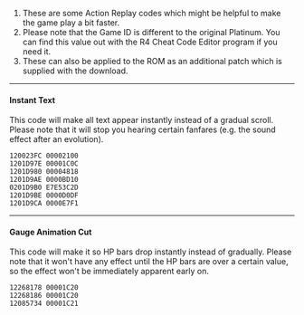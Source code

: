 1. These are some Action Replay codes which might be helpful to make the game play a bit faster.
2. Please note that the Game ID is different to the original Platinum. You can find this value out with the R4 Cheat Code Editor program if you need it.
3. These can also be applied to the ROM as an additional patch which is supplied with the download.

---

#### Instant Text

This code will make all text appear instantly instead of a gradual scroll.
Please note that it will stop you hearing certain fanfares (e.g. the sound effect after an evolution).

```
120023FC 00002100
1201D97E 00001C0C
1201D980 00004818
1201D9AE 0000BD10
0201D9B0 E7E53C2D
1201D9BE 0000D0DF
1201D9CA 0000E7F1
```

---

#### Gauge Animation Cut

This code will make it so HP bars drop instantly instead of gradually.
Please note that it won't have any effect until the HP bars are over a certain value, so the effect won't be immediately apparent early on.

```
12268178 00001C20
12268186 00001C20
12085734 00001C21
```

